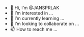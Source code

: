 - 👋 Hi, I’m @JANSPRLAK
- 👀 I’m interested in ...
- 🌱 I’m currently learning ...
- 💞️ I’m looking to collaborate on ...
- 📫 How to reach me ...

<!---
JANSPRLAK/JANSPRLAK is a ✨ special ✨ repository because its `README.md` (this file) appears on your GitHub profile.
You can click the Preview link to take a look at your changes.
--->
